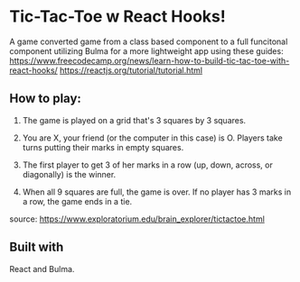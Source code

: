 # Tic-Tac-Toe w React Hooks!
A game converted game from a class based component to a full funcitonal component utilizing Bulma for a more lightweight app using these guides:
https://www.freecodecamp.org/news/learn-how-to-build-tic-tac-toe-with-react-hooks/
https://reactjs.org/tutorial/tutorial.html

## How to play:
1. The game is played on a grid that's 3 squares by 3 squares.

2. You are X, your friend (or the computer in this case) is O. Players take turns putting their marks in empty squares.

3. The first player to get 3 of her marks in a row (up, down, across, or diagonally) is the winner.

4. When all 9 squares are full, the game is over. If no player has 3 marks in a row, the game ends in a tie.

source: https://www.exploratorium.edu/brain_explorer/tictactoe.html

## Built with
React and Bulma.